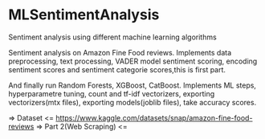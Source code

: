 # MLSentimentAnalysis
Sentiment analysis using different machine learning algorithms

Sentiment analysis on Amazon Fine Food reviews.
Implements data preprocessing, text processing,
VADER model sentiment scoring,
encoding sentiment scores and sentiment categorie scores,this is first part.
 
And finally run Random Forests, XGBoost, CatBoost. Implements ML steps,
hyperparametre tuning, count and tf-idf vectorizers, exporting vectorizers(mtx files),
exporting models(joblib files), take accuracy scores. 

=> Dataset <= https://www.kaggle.com/datasets/snap/amazon-fine-food-reviews
=> Part 2(Web Scraping) <= 
